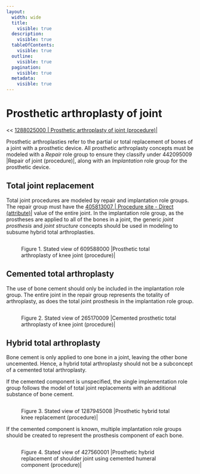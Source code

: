 ```yaml
---
layout:
  width: wide
  title:
    visible: true
  description:
    visible: true
  tableOfContents:
    visible: true
  outline:
    visible: true
  pagination:
    visible: true
  metadata:
    visible: true
---
```


# Prosthetic arthroplasty of joint

<< [1288025000 | Prosthetic arthroplasty of joint (procedure)|](http://snomed.info/id/1288025000)

Prosthetic arthroplasties refer to the partial or total replacement of bones of a joint with a prosthetic device. All prosthetic arthroplasty concepts must be modeled with a _Repair_ role group to ensure they classify under 442095009 |Repair of joint (procedure)|, along with an _Implantation_ role group for the prosthetic device.

## Total joint replacement

Total joint procedures are modeled by repair and implantation role groups. The repair group must have the [405813007 | Procedure site - Direct (attribute)|](http://snomed.info/id/405813007) value of the entire joint. In the implantation role group, as the prostheses are applied to all of the bones in a joint, the generic _joint prosthesis_ and _joint structure_ concepts should be used in modeling to subsume hybrid total arthroplasties.

<figure><img src="../../../../../authoring/procedure/images/232391031.png" alt=""><figcaption><p>Figure 1. Stated view of 609588000 |Prosthetic total arthroplasty of knee joint (procedure)|</p></figcaption></figure>

## Cemented total arthroplasty

The use of bone cement should only be included in the implantation role group. The entire joint in the repair group represents the totality of arthroplasty, as does the total joint prosthesis in the implantation role group.

<figure><img src="../../../../../authoring/procedure/images/232391030.png" alt=""><figcaption><p>Figure 2. Stated view of 265170009 |Cemented prosthetic total arthroplasty of knee joint (procedure)|</p></figcaption></figure>

## Hybrid total arthroplasty

Bone cement is only applied to one bone in a joint, leaving the other bone uncemented. Hence, a hybrid total arthroplasty should not be a subconcept of a cemented total arthroplasty.

If the cemented component is unspecified, the single implementation role group follows the model of total joint replacements with an additional substance of bone cement.

<figure><img src="../../../../../authoring/procedure/images/232391029.png" alt=""><figcaption><p>Figure 3. Stated view of 1287945008 |Prosthetic hybrid total knee replacement (procedure)|</p></figcaption></figure>

If the cemented component is known, multiple implantation role groups should be created to represent the prosthesis component of each bone.

<figure><img src="../../../../../authoring/procedure/images/232391028.png" alt=""><figcaption><p>Figure 4. Stated view of 427560001 |Prosthetic hybrid replacement of shoulder joint using cemented humeral component (procedure)|</p></figcaption></figure>

